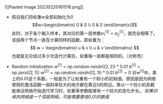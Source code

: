 ![[Pasted image 20230220161516.png]]
- 假设我们将权重w全部初始化为0
$$w=\begin{bmatrix}
  0 & 0 \\
  0 & 0
\end{bmatrix}$$
此时，对于各个输入样本，其对应的第一层参数$a^{[1]}_{1}=a^{[1]}_{2}$，就完全相等了。
该层两个节点一直在计算同样的函数，即权重为：$$
w = \begin{bmatrix}
  u & v \\
  u & v
\end{bmatrix}
$$
也就是无论经过多少次迭代计算后，权重每一层都是相同的。（对称性）

- Random initialization
	$w^{[1]} = np.random.randn((2,2)) * 0.01$
	$b^{[1]}=np.zero((2,1))$
	$w^{[2]}=np.random.randn((2,1)) * 0.01$
	$b^{[2]} = 0$
对$w^{[1]}$中，乘上的0.01这个系数，一般是为了让权重有一个较小的初始值。原因是因为网络使用的激活函数一般斜率较大的地方都在靠近0的附近。乘以一个较小的系数能保证网络开始迭代学习时，权重等参数能够有一个较大的变化步长。
*如果训练的网络是一个深层网络，可能需要更改0.01的数值*

